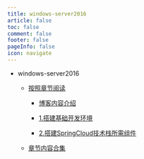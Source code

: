 ```yaml
---
title: windows-server2016
article: false
toc: false
comment: false
footer: false
pageInfo: false
icon: navigate
---
```


- windows-server2016


    - <a class="breadcrumb-link" target="_blank" href="shardings">按照章节阅读</a>

        - <a class="breadcrumb-link" target="_blank" href="shardings/windows-server2016-chapter-0.博客内容介绍.html">博客内容介绍</a>

        - <a class="breadcrumb-link" target="_blank" href="shardings/windows-server2016-chapter-1.搭建基础开发环境.html">1.搭建基础开发环境</a>

        - <a class="breadcrumb-link" target="_blank" href="shardings/windows-server2016-chapter-2.搭建SpringCloud技术栈所需组件.html">2.搭建SpringCloud技术栈所需组件</a>

    - <a class="breadcrumb-link" target="_blank" href="windows-server2016.html#intro">章节内容合集</a>
